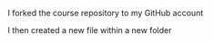 I forked the course repository to my GitHub account

I then created a new file within a new folder 
